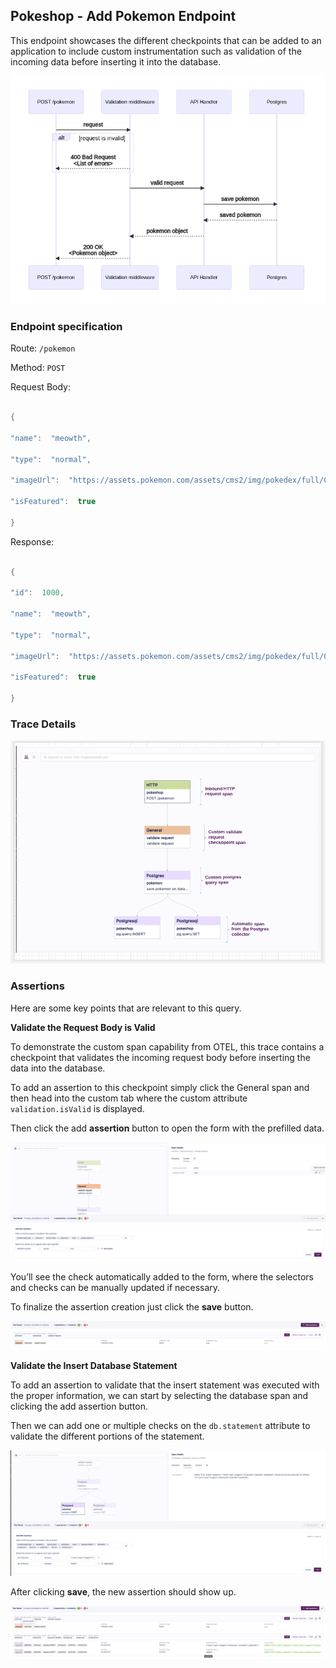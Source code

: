## Pokeshop - Add Pokemon Endpoint

This endpoint showcases the different checkpoints that can be added to an application to include custom instrumentation such as validation of the incoming data before inserting it into the database.

![](../img/516849692/518193163.png)

### **Endpoint specification**

Route: `/pokemon`

Method: `POST`

Request Body:

```java

{

"name":  "meowth",

"type":  "normal",

"imageUrl":  "https://assets.pokemon.com/assets/cms2/img/pokedex/full/052.png",

"isFeatured":  true

}

```

Response:

```java

{

"id":  1000,

"name":  "meowth",

"type":  "normal",

"imageUrl":  "https://assets.pokemon.com/assets/cms2/img/pokedex/full/052.png",

"isFeatured":  true

}

```

### **Trace Details**

![](../img/516849692/517701666.png)

### **Assertions**

Here are some key points that are relevant to this query.

**Validate the Request Body is Valid**

To demonstrate the custom span capability from OTEL, this trace contains a checkpoint that validates the incoming request body before inserting the data into the database.

To add an assertion to this checkpoint simply click the General span and then head into the custom tab where the custom attribute `validation.isValid` is displayed.

Then click the add **assertion** button to open the form with the prefilled data.

![](../img/516849692/517406776.png)

You’ll see the check automatically added to the form, where the selectors and checks can be manually updated if necessary.

To finalize the assertion creation just click the **save** button.

![](../img/516849692/517799955.png)

**Validate the Insert Database Statement**

To add an assertion to validate that the insert statement was executed with the proper information, we can start by selecting the database span and clicking the add assertion button.

Then we can add one or multiple checks on the `db.statement` attribute to validate the different portions of the statement.

![](../img/516849692/517865485.png)

After clicking **save**, the new assertion should show up.

![](../img/516849692/517963797.png)
